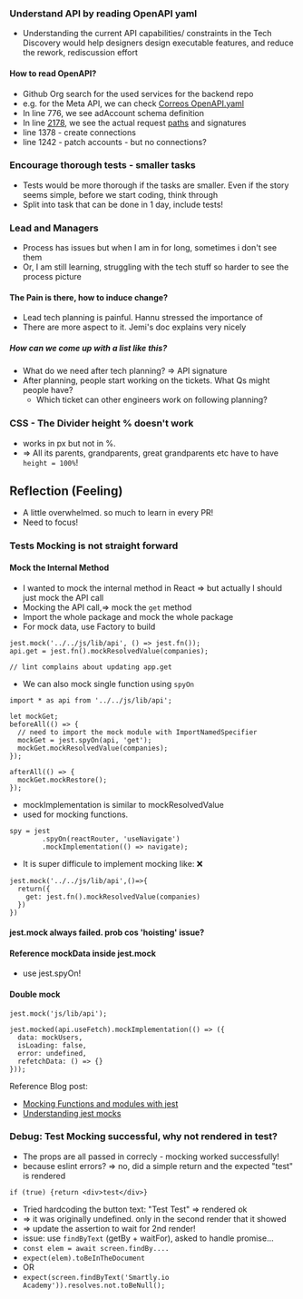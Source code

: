 ### Understand API by reading OpenAPI yaml
- Understanding the current API capabilities/ constraints in the Tech Discovery would help designers design executable features, and reduce the rework, rediscussion effort
#### How to read OpenAPI?
- Github Org search for the used services for the backend repo
- e.g. for the Meta API, we can check [Correos OpenAPI.yaml](https://github.com/smartlyio/correos/blob/master/openapi/openapi.yml#L776)
- In line 776, we see adAccount schema definition
- In line [2178](https://github.com/smartlyio/correos/blob/master/openapi/openapi.yml#L2178), we see the actual request [paths](https://github.com/smartlyio/correos/blob/master/openapi/openapi.yml#L966) and signatures
- line 1378 - create connections
- line 1242 - patch accounts - but no connections?

### Encourage thorough tests - smaller tasks
- Tests would be more thorough if the tasks are smaller. Even if the story seems simple, before we start coding, think through
- Split into task that can be done in 1 day, include tests!

### Lead and Managers
- Process has issues but when I am in for long, sometimes i don't see them
- Or, I am still learning, struggling with the tech stuff so harder to see the process picture
#### The Pain is there, how to induce change?
- Lead tech planning is painful. Hannu stressed the importance of 
- There are more aspect to it. Jemi's doc explains very nicely
##### How can we come up with a list like this?
- What do we need after tech planning? => API signature
- After planning, people start working on the tickets. What Qs might people have?
	- Which ticket can other engineers work on following planning?

### CSS - The Divider height % doesn't work
- works in px but not in %. 
- => All its parents, grandparents, great grandparents etc have to have `height = 100%`!

## Reflection (Feeling)
- A little overwhelmed. so much to learn in every PR!
- Need to focus!

### Tests Mocking is not straight forward

#### Mock the Internal Method
- I wanted to mock the internal method in React => but actually I should just mock the API call
- Mocking the API call,=>  mock the `get` method
- Import the whole package and mock the whole package
- For mock data, use Factory to build 
```
jest.mock('../../js/lib/api', () => jest.fn());
api.get = jest.fn().mockResolvedValue(companies); 

// lint complains about updating app.get

```
- We can also mock single function using `spyOn`
```
import * as api from '../../js/lib/api';

let mockGet;
beforeAll(() => {
  // need to import the mock module with ImportNamedSpecifier
  mockGet = jest.spyOn(api, 'get');  
  mockGet.mockResolvedValue(companies);
});

afterAll(() => {
  mockGet.mockRestore();
});
```
- mockImplementation is similar to mockResolvedValue
- used for mocking functions. 
```
spy = jest
        .spyOn(reactRouter, 'useNavigate')
        .mockImplementation(() => navigate);
```

- It is super difficule to implement mocking like: ❌
```
jest.mock('../../js/lib/api',()=>{
  return({
    get: jest.fn().mockResolvedValue(companies)
  })
})
```
#### jest.mock always failed. prob cos 'hoisting' issue?

#### Reference mockData inside jest.mock
- use jest.spyOn!

#### Double mock
```
jest.mock('js/lib/api');

jest.mocked(api.useFetch).mockImplementation(() => ({
  data: mockUsers,
  isLoading: false,
  error: undefined,
  refetchData: () => {}
}));

```

Reference Blog post: 
- [Mocking Functions and modules with jest](https://pawelgrzybek.com/mocking-functions-and-modules-with-jest/)
- [Understanding jest mocks](https://medium.com/@rickhanlonii/understanding-jest-mocks-f0046c68e53c)


### Debug: Test Mocking successful, why not rendered in test?
- The props are all passed in correcly - mocking worked successfully!
- because eslint errors? => no, did a simple return and the expected "test" is rendered

```
if (true) {return <div>test</div>}
```

- Tried hardcoding the button text: "Test Test" => rendered ok
- => it was originally undefined. only in the second render that it showed
- => update the assertion to wait for 2nd render!
- issue: use `findByText`  (getBy + waitFor), asked to handle promise...
- `const elem = await screen.findBy....`
- `expect(elem).toBeInTheDocument`
- OR
- `expect(screen.findByText('Smartly.io Academy')).resolves.not.toBeNull();`